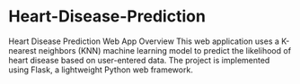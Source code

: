 # Heart-Disease-Prediction
Heart Disease Prediction Web App Overview This web application uses a K-nearest neighbors (KNN) machine learning model to predict the likelihood of heart disease based on user-entered data. The project is implemented using Flask, a lightweight Python web framework.
